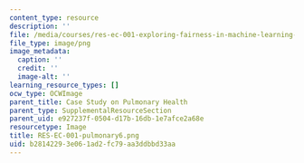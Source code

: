 ```yaml
---
content_type: resource
description: ''
file: /media/courses/res-ec-001-exploring-fairness-in-machine-learning-for-international-development-spring-2020/b28142293e061ad2fc79aa3ddbbd33aa_RES-EC-001-pulmonary6.png
file_type: image/png
image_metadata:
  caption: ''
  credit: ''
  image-alt: ''
learning_resource_types: []
ocw_type: OCWImage
parent_title: Case Study on Pulmonary Health
parent_type: SupplementalResourceSection
parent_uid: e927237f-0504-d17b-16db-1e7afce2a68e
resourcetype: Image
title: RES-EC-001-pulmonary6.png
uid: b2814229-3e06-1ad2-fc79-aa3ddbbd33aa
---
```

